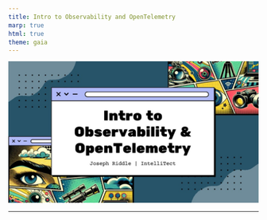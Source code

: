 ```yaml
---
title: Intro to Observability and OpenTelemetry
marp: true
html: true
theme: gaia
---
```


![bg](static/cover.jpeg)

---


